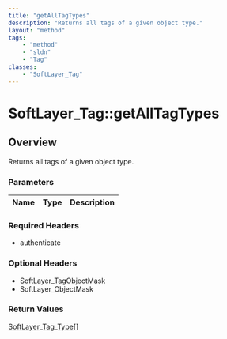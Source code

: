```yaml
---
title: "getAllTagTypes"
description: "Returns all tags of a given object type."
layout: "method"
tags:
    - "method"
    - "sldn"
    - "Tag"
classes:
    - "SoftLayer_Tag"
---
```

# SoftLayer_Tag::getAllTagTypes
## Overview 
Returns all tags of a given object type. 

### Parameters 
|Name | Type | Description |
| --- | --- | --- |


### Required Headers
* authenticate

### Optional Headers
* SoftLayer_TagObjectMask
* SoftLayer_ObjectMask

### Return Values
<a href='/reference/datatypes/SoftLayer_Tag_Type'>SoftLayer_Tag_Type[] </a>

